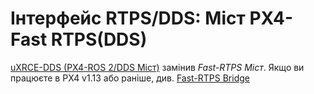 # Інтерфейс RTPS/DDS: Міст PX4-Fast RTPS(DDS)

<Badge type="info" text="Discontinued" />

[uXRCE-DDS (PX4-ROS 2/DDS Міст)](../middleware/uxrce_dds.md) замінив _Fast-RTPS Міст_. Якщо ви працюєте в PX4 v1.13 або раніше, див. [Fast-RTPS Bridge](https://docs.px4.io/v1.13/en/middleware/micrortps.html#rtps-dds-interface-px4-fast-rtps-dds-bridge)
